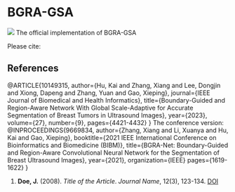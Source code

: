# BGRA-GSA
![](https://img.shields.io/badge/license-MIT-blue)
The official implementation of BGRA-GSA

Please cite:
## References
@ARTICLE{10149315,
  author={Hu, Kai and Zhang, Xiang and Lee, Dongjin and Xiong, Dapeng and Zhang, Yuan and Gao, Xieping},
  journal={IEEE Journal of Biomedical and Health Informatics}, 
  title={Boundary-Guided and Region-Aware Network With Global Scale-Adaptive for Accurate Segmentation of Breast Tumors in Ultrasound Images}, 
  year={2023},
  volume={27},
  number={9},
  pages={4421-4432}
  }
The ​conference version:
  @INPROCEEDINGS{9669834,
  author={Zhang, Xiang and Li, Xuanya and Hu, Kai and Gao, Xieping},
  booktitle={2021 IEEE International Conference on Bioinformatics and Biomedicine (BIBM)}, 
  title={BGRA-Net: Boundary-Guided and Region-Aware Convolutional Neural Network for the Segmentation of Breast Ultrasound Images}, 
  year={2021},
  organization={IEEE}
  pages={1619-1622}
  }

1. **Doe, J.** (2008). *Title of the Article*. *Journal Name*, 12(3), 123-134. [DOI](https://doi.org/10.1234/example)
